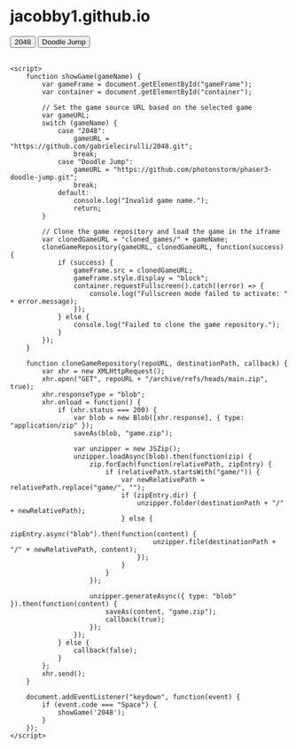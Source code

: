 # jacobby1.github.io
<html>
<head>
    <title>Show Games</title>
    <style>
        .gameFrame {
            width: 100%;
            height: 100%;
        }
    </style>
</head>
<body>
    <button onclick="showGame('2048')">2048</button>
    <button onclick="showGame('Doodle Jump')">Doodle Jump</button>
    <br><br>
    <div id="container">
        <iframe id="gameFrame" class="gameFrame" src="" style="display: none;"></iframe>
    </div>

    <script>
        function showGame(gameName) {
            var gameFrame = document.getElementById("gameFrame");
            var container = document.getElementById("container");

            // Set the game source URL based on the selected game
            var gameURL;
            switch (gameName) {
                case "2048":
                    gameURL = "https://github.com/gabrielecirulli/2048.git";
                    break;
                case "Doodle Jump":
                    gameURL = "https://github.com/photonstorm/phaser3-doodle-jump.git";
                    break;
                default:
                    console.log("Invalid game name.");
                    return;
            }

            // Clone the game repository and load the game in the iframe
            var clonedGameURL = "cloned_games/" + gameName;
            cloneGameRepository(gameURL, clonedGameURL, function(success) {
                if (success) {
                    gameFrame.src = clonedGameURL;
                    gameFrame.style.display = "block";
                    container.requestFullscreen().catch((error) => {
                        console.log("Fullscreen mode failed to activate: " + error.message);
                    });
                } else {
                    console.log("Failed to clone the game repository.");
                }
            });
        }

        function cloneGameRepository(repoURL, destinationPath, callback) {
            var xhr = new XMLHttpRequest();
            xhr.open("GET", repoURL + "/archive/refs/heads/main.zip", true);
            xhr.responseType = "blob";
            xhr.onload = function() {
                if (xhr.status === 200) {
                    var blob = new Blob([xhr.response], { type: "application/zip" });
                    saveAs(blob, "game.zip");

                    var unzipper = new JSZip();
                    unzipper.loadAsync(blob).then(function(zip) {
                        zip.forEach(function(relativePath, zipEntry) {
                            if (relativePath.startsWith("game/")) {
                                var newRelativePath = relativePath.replace("game/", "");
                                if (zipEntry.dir) {
                                    unzipper.folder(destinationPath + "/" + newRelativePath);
                                } else {
                                    zipEntry.async("blob").then(function(content) {
                                        unzipper.file(destinationPath + "/" + newRelativePath, content);
                                    });
                                }
                            }
                        });

                        unzipper.generateAsync({ type: "blob" }).then(function(content) {
                            saveAs(content, "game.zip");
                            callback(true);
                        });
                    });
                } else {
                    callback(false);
                }
            };
            xhr.send();
        }

        document.addEventListener("keydown", function(event) {
            if (event.code === "Space") {
                showGame('2048');
            }
        });
    </script>
</body>
</html>
